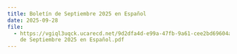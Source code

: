 ```yaml
---
title: Boletín de Septiembre 2025 en Español
date: 2025-09-28
file:
  - https://vgiql3uqck.ucarecd.net/9d2dfa4d-e99a-47fb-9a61-cee2bd69604a/Boletín
    de Septiembre 2025 en Español.pdf
---
```

